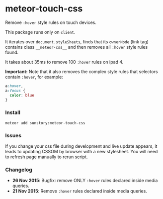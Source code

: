 # meteor-touch-css
Remove `:hover` style rules on touch devices.

This package runs only on `client`.

It iterates over `document.styleSheets`, finds that its `ownerNode` (link tag)
contains class `__meteor-css__` and then removes all `:hover` style rules found.

It takes about 35ms to remove 100 `:hover` rules on ipad 4.

**Important:** Note that it also removes the complex style rules 
that selectors contain `:hover`, for example:

```css
a:hover,
a:focus {
  color: blue
}
```

### Install

`meteor add sunstory:meteor-touch-css`

### Issues

If you change your css file during development and live update appears,
it leads to updating CSSOM by browser with a new stylesheet.
You will need to refresh page manually to rerun script.

### Changelog

* **26 Nov 2015**: Bugfix: remove ONLY `:hover` rules declared inside media queries.
* **21 Nov 2015**: Remove `:hover` rules declared inside media queries.
